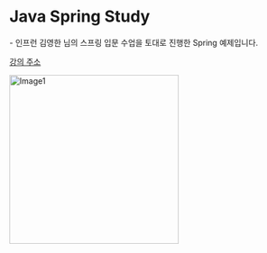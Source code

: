<!DOCTYPE html>
<html lang="ko">
<head>

</head>
<body>
    <div id="main">
        <h1 >Java Spring Study</h1> 
        <p>- 인프런 김영한 님의 스프링 입문 수업을 토대로 진행한 Spring 예제입니다.</p>
        <a href="https://www.inflearn.com/course/%EC%8A%A4%ED%94%84%EB%A7%81-%EC%9E%85%EB%AC%B8-%EC%8A%A4%ED%94%84%EB%A7%81%EB%B6%80%ED%8A%B8/dashboard" target="_blnk">강의 주소</a>
        <p><img src="https://cdn.inflearn.com/public/files/courses/325630/217f3ed2-dbe4-4efa-962b-972831943846/325630-0.jpg" alt="Image1" width="300"></p>    
    </div>

</body>
</html>
